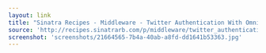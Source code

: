 ```yaml
---
layout: link
title: "Sinatra Recipes - Middleware - Twitter Authentication With Omniauth"
source: 'http://recipes.sinatrarb.com/p/middleware/twitter_authentication_with_omniauth'
screenshot: 'screenshots/21664565-7b4a-40ab-a8fd-dd1641b53363.jpg'
---
```


